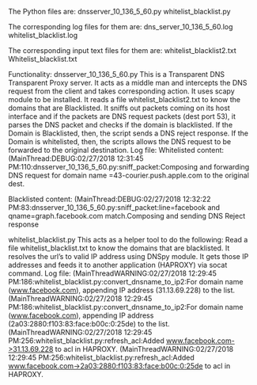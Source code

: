 The Python files are: 
dnsserver_10_136_5_60.py
whitelist_blacklist.py

The corresponding log files for them are:
dns_server_10_136_5_60.log
whitelist_blacklist.log

The corresponding input text files for them are:
whitelist_blacklist2.txt
Whitelist_blacklist.txt

Functionality:
dnsserver_10_136_5_60.py
This is a Transparent DNS Transparent Proxy server.
It acts as a middle man and intercepts the DNS request from the client and takes corresponding action.
It uses scapy module to be installed.
It reads a file whitelist_blacklist2.txt to know the domains that are Blacklisted.
It sniffs out packets coming on its host interface and if the packets are DNS request packets (dest port 53), it parses the DNS packet and checks if the domain is blacklisted. 
If the Domain is Blacklisted, then, the script sends a DNS reject response.
If the Domain is whitelisted, then, the scripts allows the DNS request to be forwarded to the original destination.
Log file:
Whitelisted content: (MainThread:DEBUG:02/27/2018 12:31:45 PM:110:dnsserver_10_136_5_60.py:sniff_packet:Composing and forwarding DNS request for domain name =43-courier.push.apple.com to the original dest.

Blacklisted content: (MainThread:DEBUG:02/27/2018 12:32:22 PM:83:dnsserver_10_136_5_60.py:sniff_packet:line=facebook and qname=graph.facebook.com match.Composing and sending DNS Reject response

whitelist_blacklist.py
This acts as a helper tool to do the following:
Read a file whitelist_blacklist.txt to know the domains that are blacklisted.
It resolves the url’s to valid IP address using DNSpy module.
It gets those IP addresses and feeds it to another application (HAPROXY) via socat command.
	Log file:
(MainThreadWARNING:02/27/2018 12:29:45 PM:186:whitelist_blacklist.py:convert_dnsname_to_ip2:For domain name (www.facebook.com), appending IP address (31.13.69.228) to the list.
(MainThreadWARNING:02/27/2018 12:29:45 PM:186:whitelist_blacklist.py:convert_dnsname_to_ip2:For domain name (www.facebook.com), appending IP address (2a03:2880:f103:83:face:b00c:0:25de) to the list.
(MainThreadWARNING:02/27/2018 12:29:45 PM:256:whitelist_blacklist.py:refresh_acl:Added www.facebook.com->31.13.69.228 to acl in HAPROXY.
(MainThreadWARNING:02/27/2018 12:29:45 PM:256:whitelist_blacklist.py:refresh_acl:Added www.facebook.com->2a03:2880:f103:83:face:b00c:0:25de to acl in HAPROXY.


